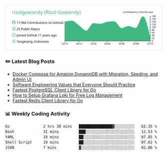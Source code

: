 ![profile-details](profile-summary-card-output/vue/0-profile-details.svg)

### :pencil2: Latest Blog Posts
<!-- BLOG-POST-LIST:START -->
- [Docker Compose for Amazon DynamoDB with Migration, Seeding, and Admin UI](https://medium.com/geekculture/docker-compose-for-amazon-dynamodb-with-migration-seeding-and-admin-ui-db11a348cc6a?source=rss-5763b0f1aba6------2)
- [Software Engineering Values that Everyone Should Practice](https://levelup.gitconnected.com/software-engineering-values-that-everyone-should-practice-c980d00cd103?source=rss-5763b0f1aba6------2)
- [Fastest PostgreSQL Client Library for Go](https://levelup.gitconnected.com/fastest-postgresql-client-library-for-go-579fa97909fb?source=rss-5763b0f1aba6------2)
- [How to Setup Grafana Loki for Free Log Management](https://levelup.gitconnected.com/how-to-setup-grafana-loki-for-free-log-management-ceb60558503c?source=rss-5763b0f1aba6------2)
- [Fastest Redis Client Library for Go](https://levelup.gitconnected.com/fastest-redis-client-library-for-go-7993f618f5ab?source=rss-5763b0f1aba6------2)
<!-- BLOG-POST-LIST:END -->

### 📊 Weekly Coding Activity
<!--START_SECTION:waka-->

```txt
Go               2 hrs 38 mins   ███████████████▓░░░░░░░░░   62.35 %
Bash             31 mins         ███░░░░░░░░░░░░░░░░░░░░░░   12.53 %
YAML             19 mins         ██░░░░░░░░░░░░░░░░░░░░░░░   07.85 %
Shell Script     19 mins         ██░░░░░░░░░░░░░░░░░░░░░░░   07.62 %
JSON             7 mins          ▓░░░░░░░░░░░░░░░░░░░░░░░░   02.86 %
```

<!--END_SECTION:waka-->
